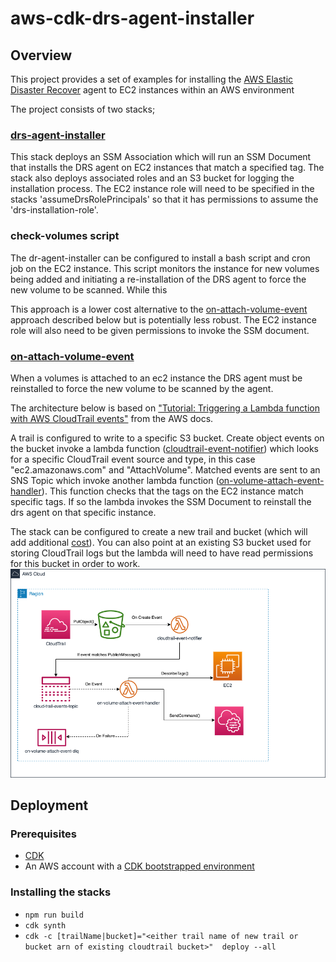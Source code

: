# aws-cdk-drs-agent-installer

## Overview

This project provides a set of examples for installing the [AWS Elastic Disaster Recover](https://aws.amazon.com/disaster-recovery/) agent to EC2 instances within an AWS environment

The project consists of two stacks;

### [drs-agent-installer](./lib/infrastructure/stacks/DrsAgentInstallerStack.ts)
This stack deploys an SSM Association which will run an SSM Document that installs the DRS agent on EC2 instances that match a specified tag. 
The stack also deploys associated roles and an S3 bucket for logging the installation process. The EC2 instance role will need to be specified in the stacks 'assumeDrsRolePrincipals' so that it has permissions to assume the 'drs-installation-role'.

### check-volumes script
The dr-agent-installer can be configured to install a bash script and cron job on the EC2 instance. 
This script monitors the instance for new volumes being added and initiating a re-installation of the DRS agent to force the new volume to be scanned. While this 

This approach is a lower cost alternative to the [on-attach-volume-event](#on-attach-volume-event) approach described below but is potentially less robust. The EC2 instance role will also need to be given permissions to invoke the SSM document.

### [on-attach-volume-event](./lib/infrastructure/stacks/OnVolumeAttachEventStack.ts)
When a volumes is attached to an ec2 instance the DRS agent must be reinstalled to force the new volume to be scanned by the agent.

The architecture below is based on ["Tutorial: Triggering a Lambda function with AWS CloudTrail events"](https://docs.aws.amazon.com/lambda/latest/dg/with-cloudtrail-example.html) from the AWS docs.

A trail is configured to write to a specific S3 bucket. 
Create object events on the bucket invoke a lambda function ([cloudtrail-event-notifier](./lib/runtime/cloudtrail-event-notifier.ts)) which looks for a specific CloudTrail event source and type, 
in this case "ec2.amazonaws.com" and "AttachVolume". Matched events are sent to an SNS Topic which invoke another lambda function ([on-volume-attach-event-handler](./lib/runtime/on-volume-attach-event.ts)). 
This function checks that the tags on the EC2 instance match specific tags. If so the lambda invokes the SSM Document to reinstall the drs agent on that specific instance.

The stack can be configured to create a new trail and bucket (which will add additional [cost](https://aws.amazon.com/cloudtrail/pricing/#Pricing)). You can also point at an existing S3 bucket used for storing CloudTrail logs but the lambda will need to have read permissions for this bucket in order to work.
![on-attach-volume-event architecture diagram](./images/OnAttachVolumeEvent.drawio.png)

## Deployment

### Prerequisites
* [CDK](https://docs.aws.amazon.com/cdk/v2/guide/getting_started.html#getting_started_install)
* An AWS account with a [CDK bootstrapped environment](https://docs.aws.amazon.com/cdk/v2/guide/getting_started.html#getting_started_bootstrap) 

### Installing the stacks
* `npm run build`
* `cdk synth`
* `cdk -c [trailName|bucket]="<either trail name of new trail or bucket arn of existing cloudtrail bucket>"  deploy --all`


